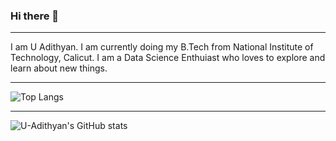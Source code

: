### Hi there 👋
-----------------------------------------------------------------------------------------------------------------------------------------

I am U Adithyan. I am currently doing my B.Tech from National Institute of Technology, Calicut. I am a Data Science Enthuiast who loves to explore and learn about new things.

-----------------------------------------------------------------------------------------------------------------------------------------
![Top Langs](https://github-readme-stats.vercel.app/api/top-langs/?username=U-Adithyan&show_icons=true&theme=dark&count_private=true)

------------------------------------------------------------------------------------------------------------------------------------------
![U-Adithyan's GitHub stats](https://github-readme-stats.vercel.app/api?username=U-Adithyan&show_icons=true&theme=dark&count_private=true)
